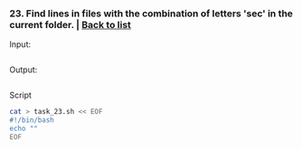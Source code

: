 ### <a id='task_23'>23. Find lines in files with the combination of letters 'sec' in the current folder.</a>  |  [Back to list](#back_to_list)

Input:
``` bash

```

Output:
```

```

Script
``` bash
cat > task_23.sh << EOF
#!/bin/bash
echo ""
EOF
```
